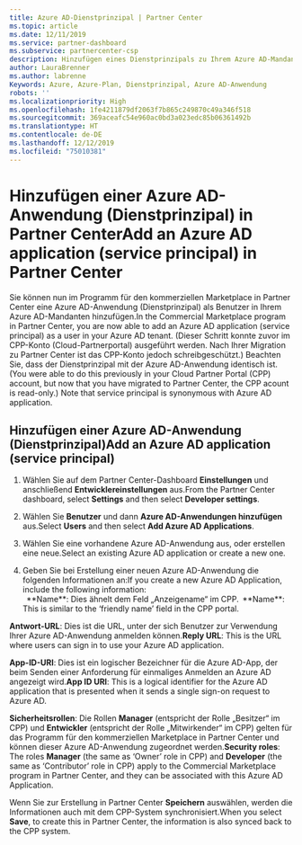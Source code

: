 ```yaml
---
title: Azure AD-Dienstprinzipal | Partner Center
ms.topic: article
ms.date: 12/11/2019
ms.service: partner-dashboard
ms.subservice: partnercenter-csp
description: Hinzufügen eines Dienstprinzipals zu Ihrem Azure AD-Mandanten
author: LauraBrenner
ms.author: labrenne
Keywords: Azure, Azure-Plan, Dienstprinzipal, Azure AD-Anwendung
robots: ''
ms.localizationpriority: High
ms.openlocfilehash: 1fe4211879df2063f7b865c249870c49a346f518
ms.sourcegitcommit: 369aceafc54e960ac0bd3a023edc85b06361492b
ms.translationtype: HT
ms.contentlocale: de-DE
ms.lasthandoff: 12/12/2019
ms.locfileid: "75010381"
---
```

# <a name="add-an-azure-ad-application-service-principal-in-partner-center"></a><span data-ttu-id="acab7-104">Hinzufügen einer Azure AD-Anwendung (Dienstprinzipal) in Partner Center</span><span class="sxs-lookup"><span data-stu-id="acab7-104">Add an Azure AD application (service principal) in Partner Center</span></span>

<span data-ttu-id="acab7-105">Sie können nun im Programm für den kommerziellen Marketplace in Partner Center eine Azure AD-Anwendung (Dienstprinzipal) als Benutzer in Ihrem Azure AD-Mandanten hinzufügen.</span><span class="sxs-lookup"><span data-stu-id="acab7-105">In the Commercial Marketplace program in Partner Center, you are now able to add an Azure AD application (service principal) as a user in your Azure AD tenant.</span></span> <span data-ttu-id="acab7-106">(Dieser Schritt konnte zuvor im CPP-Konto (Cloud-Partnerportal) ausgeführt werden. Nach Ihrer Migration zu Partner Center ist das CPP-Konto jedoch schreibgeschützt.) Beachten Sie, dass der Dienstprinzipal mit der Azure AD-Anwendung identisch ist.</span><span class="sxs-lookup"><span data-stu-id="acab7-106">(You were able to do this previously in your Cloud Partner Portal (CPP) account, but now that you have migrated to Partner Center, the CPP acount is read-only.) Note that service principal is synonymous with Azure AD application.</span></span>

## <a name="add-an-azure-ad-application-service-principal"></a><span data-ttu-id="acab7-107">Hinzufügen einer Azure AD-Anwendung (Dienstprinzipal)</span><span class="sxs-lookup"><span data-stu-id="acab7-107">Add an Azure AD application (service principal)</span></span>

1. <span data-ttu-id="acab7-108">Wählen Sie auf dem Partner Center-Dashboard **Einstellungen** und anschließend **Entwicklereinstellungen** aus.</span><span class="sxs-lookup"><span data-stu-id="acab7-108">From the Partner Center dashboard, select **Settings** and then select **Developer settings**.</span></span>

2. <span data-ttu-id="acab7-109">Wählen Sie **Benutzer** und dann **Azure AD-Anwendungen hinzufügen** aus.</span><span class="sxs-lookup"><span data-stu-id="acab7-109">Select **Users** and then select **Add Azure AD Applications**.</span></span>

3. <span data-ttu-id="acab7-110">Wählen Sie eine vorhandene Azure AD-Anwendung aus, oder erstellen eine neue.</span><span class="sxs-lookup"><span data-stu-id="acab7-110">Select an existing Azure AD application or create a new one.</span></span>

4. <span data-ttu-id="acab7-111">Geben Sie bei Erstellung einer neuen Azure AD-Anwendung die folgenden Informationen an:</span><span class="sxs-lookup"><span data-stu-id="acab7-111">If you create a new Azure AD Application, include the following information:</span></span>  
<span data-ttu-id="acab7-112">  
\*\*Name\*\*: Dies ähnelt dem Feld „Anzeigename“ im CPP.</span><span class="sxs-lookup"><span data-stu-id="acab7-112">  
\*\*Name\*\*: This is similar to the ‘friendly name’ field in the CPP portal.</span></span>

<span data-ttu-id="acab7-113">**Antwort-URL**: Dies ist die URL, unter der sich Benutzer zur Verwendung Ihrer Azure AD-Anwendung anmelden können.</span><span class="sxs-lookup"><span data-stu-id="acab7-113">**Reply URL**: This is the URL where users can sign in to use your Azure AD application.</span></span> 

<span data-ttu-id="acab7-114">**App-ID-URI**: Dies ist ein logischer Bezeichner für die Azure AD-App, der beim Senden einer Anforderung für einmaliges Anmelden an Azure AD angezeigt wird.</span><span class="sxs-lookup"><span data-stu-id="acab7-114">**App ID URI**: This is a logical identifier for the Azure AD application that is presented when it sends a single sign-on request to Azure AD.</span></span> 

<span data-ttu-id="acab7-115">**Sicherheitsrollen**: Die Rollen **Manager** (entspricht der Rolle „Besitzer“ im CPP) und **Entwickler** (entspricht der Rolle „Mitwirkender“ im CPP) gelten für das Programm für den kommerziellen Marketplace in Partner Center und können dieser Azure AD-Anwendung zugeordnet werden.</span><span class="sxs-lookup"><span data-stu-id="acab7-115">**Security roles**: The roles **Manager** (the same as  ‘Owner’ role in CPP) and **Developer** (the same as ‘Contributor’ role in CPP) apply to the Commercial Marketplace program in Partner Center, and they can be associated with this Azure AD Application.</span></span>  

<span data-ttu-id="acab7-116">Wenn Sie zur Erstellung in Partner Center **Speichern** auswählen, werden die Informationen auch mit dem CPP-System synchronisiert.</span><span class="sxs-lookup"><span data-stu-id="acab7-116">When you select **Save**,  to create this in Partner Center, the information is also synced back to the CPP system.</span></span>  
